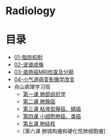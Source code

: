 # Radiology

# 目录

* [01-脂肪抑制](01_mri01.md)
* [02-波谱成像](02_mri02.md)
* [03-直肠癌MRI检查及分期](03_mri03.md)
* [04-小气道病变影像学改变](04_CT01.md)
* 舟山病理学习班
  * [第一课 肺部组织学](05_pathology01.md)
  * [第二课 肺腺癌](05_pathology02.md)
  * [第三课 粘液型腺癌、鳞癌](05_pathology03.md)
  * [第四课 小细胞肺癌、类癌](05_pathology04.md)
  * [第五课 肺结核](05_pathology05.md)
  * [第六课 肺错构瘤和硬化性肺细胞瘤]





